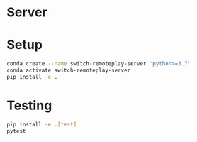 # Server

# Setup
```bash
conda create --name switch-remoteplay-server 'python>=3.7'
conda activate switch-remoteplay-server
pip install -e .

```

# Testing
```bash
pip install -e .[test]
pytest
```